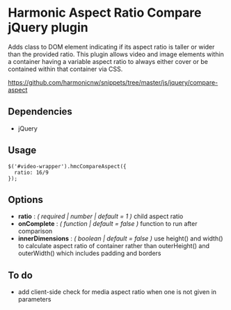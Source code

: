 # Harmonic Aspect Ratio Compare jQuery plugin

Adds class to DOM element indicating if its aspect ratio is taller or wider than the provided ratio. This plugin allows video and image elements within a container having a variable aspect ratio to always either cover or be contained within that container via CSS.

https://github.com/harmonicnw/snippets/tree/master/js/jquery/compare-aspect

## Dependencies

* jQuery

## Usage
```
$('#video-wrapper').hmcCompareAspect({
  ratio: 16/9
});
```

## Options

* **ratio** : *( required | number | default = 1 )* child aspect ratio
* **onComplete** : *( function | default = false )* function to run after comparison
* **innerDimensions** : *( boolean | default = false )* use height() and width() to calculate aspect ratio of container rather than outerHeight() and outerWidth() which includes padding and borders

## To do

* add client-side check for media aspect ratio when one is not given in parameters
